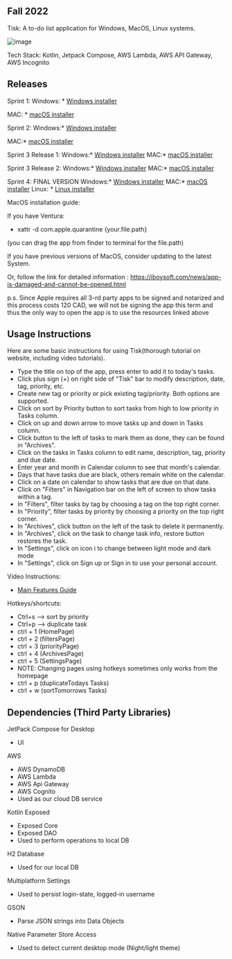 ## Fall 2022 

Tisk: A to-do list application for Windows, MacOS, Linux systems.

![image](/uploads/a77e2e47655842c99f2541fe72c03555/image.png)

Tech Stack: <span dir="">Kotlin, Jetpack Compose, AWS Lambda, AWS API Gateway, AWS Incognito</span>


## Releases
Sprint 1:
Windows: * [Windows installer](https://git.uwaterloo.ca/j366sun/tisk_installers/-/raw/main/Tisk-1.0-1.0.0.exe?inline=false)

MAC: * [macOS installer](https://git.uwaterloo.ca/j366sun/tisk_installers/-/raw/main/CS346-Tisk-1.0.0.dmg?inline=false)


Sprint 2:
Windows:* [Windows installer](https://git.uwaterloo.ca/j366sun/tisk_installers/-/raw/main/Tisk-2.1-2.1.0.exe?inline=false)

MAC:* [macOS installer](https://git.uwaterloo.ca/j366sun/tisk_installers/-/raw/main/Tisk-2.1-2.1.0.dmg?inline=false)

Sprint 3 Release 1:
Windows:* [Windows installer](https://git.uwaterloo.ca/j366sun/tisk_installers/-/raw/main/Tisk-3.0-3.0.0.exe?inline=false)
MAC:* [macOS installer](https://git.uwaterloo.ca/j366sun/tisk_installers/-/raw/main/Tisk-3.0-3.0.0.dmg?inline=false)


Sprint 3 Release 2:
Windows:* [Windows installer](https://gitlab.uwaterloo.ca/j366sun/tisk_installers/-/raw/main/Tisk-3.2-3.2.0.exe?inline=false)
MAC:* [macOS installer](https://gitlab.uwaterloo.ca/j366sun/tisk_installers/-/raw/main/Tisk-3.2-3.2.0.dmg?inline=false)


Sprint 4: FINAL VERSION
Windows:* [Windows installer](https://gitlab.uwaterloo.ca/j366sun/tisk_installers/-/raw/main/Tisk-4.4-4.4.0.exe?inline=false)
MAC:* [macOS installer](https://gitlab.uwaterloo.ca/j366sun/tisk_installers/-/raw/main/Tisk-4.4-4.4.0.dmg?inline=false)
Linux: * [Linux installer](https://gitlab.uwaterloo.ca/j366sun/tisk_installers/-/raw/main/Tisk-4.4-macos-arm64-4.4.0.jar?inline=false)

MacOS installation guide:

If you have Ventura:

* <span dir="">xattr -d </span><span dir="">com.apple</span><span dir="">.quarantine</span> {your.file.path}

(you can drag the app from finder to terminal for the file.path)

If you have previous versions of MacOS, consider updating to the latest System.

Or, follow the link for detailed information : https://iboysoft.com/news/app-is-damaged-and-cannot-be-opened.html

p.s. Since Apple requires all 3-rd party apps to be signed and notarized and this process costs 120 CAD, we will not be signing the app this term and thus the only way to open the app is to use the resources linked above


## Usage Instructions

Here are some basic instructions for using Tisk(thorough tutorial on website, including video tutorials).

* Type the title on top of the app, press enter to add it to today's tasks.
* Click plus sign (+) on right side of "Tisk" bar to modify description, date, tag, priority, etc.
* Create new tag or priority or pick existing tag/priority. Both options are supported.
* Click on sort by Priority button to sort tasks from high to low priority in Tasks column.
* Click on up and down arrow to move tasks up and down in Tasks column.
* Click button to the left of tasks to mark them as done, they can be found in "Archives".
* Click on the tasks in Tasks column to edit name, description, tag, priority and due date.
* Enter year and month in Calendar column to see that month's calendar.
* Days that have tasks due are black, others remain white on the calendar.
* Click on a date on calendar to show tasks that are due on that date.
* Click on "Filters" in Navigation bar on the left of screen to show tasks within a tag.
* In "Filters", filter tasks by tag by choosing a tag on the top right corner.
* In "Priority", filter tasks by priority by choosing a priority on the top right corner.
* In "Archives", click button on the left of the task to delete it permanently.
* In "Archives", click on the task to change task info, restore button restores the task.
* In "Settings", click on icon i to change between light mode and dark mode
* In "Settings", click on Sign up or Sign in to use your personal account.

Video Instructions:

* [Main Features Guide](https://www.youtube.com/watch?v=CswWanrHm1k)


Hotkeys/shortcuts:

* Ctrl+s --> sort by priority
* Ctrl+p --> duplicate task
* ctrl + 1 (HomePage)
* ctrl + 2 (filtersPage)
* ctrl + 3 (priorityPage)
* ctrl + 4 (ArchivesPage)
* ctrl + 5 (SettingsPage)
* NOTE: Changing pages using hotkeys sometimes only works from the homepage 
* ctrl + p (duplicateTodays Tasks)
* ctrl + w (sortTomorrows Tasks)


## Dependencies (Third Party Libraries)

JetPack Compose for Desktop

* UI

AWS

* AWS DynamoDB
* AWS Lambda
* AWS Api Gateway
* AWS Cognito
* Used as our cloud DB service

Kotlin Exposed

* Exposed Core
* Exposed DAO
* Used to perform operations to local DB

H2 Database

* Used for our local DB

Multiplatform Settings

* Used to persist login-state, logged-in username

GSON

* Parse JSON strings into Data Objects

Native Parameter Store Access

* Used to detect current desktop mode (Night/light theme)


